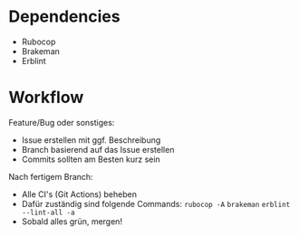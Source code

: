 # Dependencies
  * Rubocop
  * Brakeman
  * Erblint

# Workflow

Feature/Bug oder sonstiges:
  * Issue erstellen mit ggf. Beschreibung
  * Branch basierend auf das Issue erstellen
  * Commits sollten am Besten kurz sein

Nach fertigem Branch:
  * Alle CI's (Git Actions) beheben
  * Dafür zuständig sind folgende Commands:
    `rubocop -A`
    `brakeman`
    `erblint --lint-all -a`
  * Sobald alles grün, mergen!

